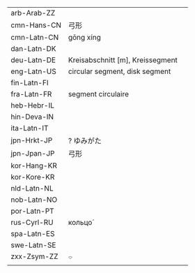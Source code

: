 | | | |
|-|-|-|
| arb-Arab-ZZ |  |  |
| cmn-Hans-CN | 弓形 |  |
| cmn-Latn-CN | gōng xíng |  |
| dan-Latn-DK |  |  |
| deu-Latn-DE | Kreisabschnitt [m], Kreissegment |  |
| eng-Latn-US | circular segment, disk segment |  |
| fin-Latn-FI |  |  |
| fra-Latn-FR | segment circulaire |  |
| heb-Hebr-IL |  |  |
| hin-Deva-IN |  |  |
| ita-Latn-IT |  |  |
| jpn-Hrkt-JP | ? ゆみがた |  |
| jpn-Jpan-JP | 弓形 |  |
| kor-Hang-KR |  |  |
| kor-Kore-KR |  |  |
| nld-Latn-NL |  |  |
| nob-Latn-NO |  |  |
| por-Latn-PT |  |  |
| rus-Cyrl-RU | кольцо́ |  |
| spa-Latn-ES |  |  |
| swe-Latn-SE |  |  |
| zxx-Zsym-ZZ | ⌔ |  |
|  |  |  |
